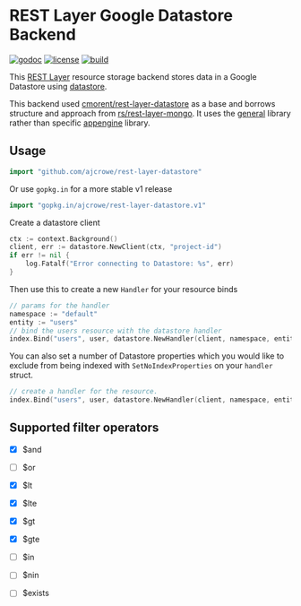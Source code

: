 # REST Layer Google Datastore Backend

[![godoc](http://img.shields.io/badge/godoc-reference-blue.svg?style=flat)](https://godoc.org/github.com/ajcrowe/rest-layer-datastore) [![license](http://img.shields.io/badge/license-MIT-red.svg?style=flat)](https://raw.githubusercontent.com/ajcrowe/rest-layer-datastore/master/LICENSE) [![build](https://img.shields.io/travis/ajcrowe/rest-layer-datastore.svg?style=flat)](https://travis-ci.org/ajcrowe/rest-layer-datastore)

This [REST Layer](https://github.com/rs/rest-layer) resource storage backend stores data in a Google Datastore using [datastore](https://godoc.org/cloud.google.com/go/datastore).

This backend used [cmorent/rest-layer-datastore](https://github.com/cmorent/rest-layer-datastore) as a base and borrows structure and approach from [rs/rest-layer-mongo](https://github.com/rs/rest-layer-mongo). It uses the [general](https://godoc.org/cloud.google.com/go/datastore) library rather than specific [appengine](https://google.golang.org/appengine/datastore) library.

## Usage

```go
import "github.com/ajcrowe/rest-layer-datastore"
```

Or use `gopkg.in` for a more stable v1 release

```go
import "gopkg.in/ajcrowe/rest-layer-datastore.v1"
```

Create a datastore client

```go
ctx := context.Background()
client, err := datastore.NewClient(ctx, "project-id")
if err != nil {
	log.Fatalf("Error connecting to Datastore: %s", err)
}
```

Then use this to create a new `Handler` for your resource binds

```go
// params for the handler
namespace := "default"
entity := "users"
// bind the users resource with the datastore handler
index.Bind("users", user, datastore.NewHandler(client, namespace, entity), resource.DefaultConf)
```

You can also set a number of Datastore properties which you would like to exclude from being indexed with `SetNoIndexProperties` on your `handler` struct.

```go
// create a handler for the resource.
index.Bind("users", user, datastore.NewHandler(client, namespace, entity).SetNoIndexProperties([]string{"prop1", "prop2"}), resource.DefaultConf)

```

## Supported filter operators

- [x] $and
- [ ] $or
- [x] $lt
- [x] $lte
- [x] $gt
- [x] $gte
- [ ] $in
- [ ] $nin
- [ ] $exists

